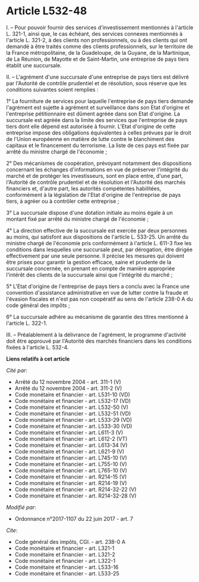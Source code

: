 # Article L532-48

I. – Pour pouvoir fournir des services d'investissement mentionnés à l'article L. 321-1, ainsi que, le cas échéant, des
services connexes mentionnés à l'article L. 321-2, à des clients non professionnels, ou à des clients qui ont demandé à être
traités comme des clients professionnels, sur le territoire de la France métropolitaine, de la Guadeloupe, de la Guyane, de
la Martinique, de La Réunion, de Mayotte et de Saint-Martin, une entreprise de pays tiers établit une succursale.

II. – L'agrément d'une succursale d'une entreprise de pays tiers est délivré par l'Autorité de contrôle prudentiel et de
résolution, sous réserve que les conditions suivantes soient remplies :

1° La fourniture de services pour laquelle l'entreprise de pays tiers demande l'agrément est sujette à agrément et
surveillance dans son Etat d'origine et l'entreprise pétitionnaire est dûment agréée dans son Etat d'origine. La succursale
est agréée dans la limite des services que l'entreprise de pays tiers dont elle dépend est autorisée à fournir. L'Etat
d'origine de cette entreprise impose des obligations équivalentes à celles prévues par le droit de l'Union européenne en
matière de lutte contre le blanchiment des capitaux et le financement du terrorisme. La liste de ces pays est fixée par
arrêté du ministre chargé de l'économie ;

2° Des mécanismes de coopération, prévoyant notamment des dispositions concernant les échanges d'informations en vue de
préserver l'intégrité du marché et de protéger les investisseurs, sont en place entre, d'une part, l'Autorité de contrôle
prudentiel et de résolution et l'Autorité des marchés financiers et, d'autre part, les autorités compétentes habilitées,
conformément à la législation de l'Etat d'origine de l'entreprise de pays tiers, à agréer ou à contrôler cette entreprise ;

3° La succursale dispose d'une dotation initiale au moins égale à un montant fixé par arrêté du ministre chargé de
l'économie ;

4° La direction effective de la succursale est exercée par deux personnes au moins, qui satisfont aux dispositions de
l'article L. 533-25. Un arrêté du ministre chargé de l'économie pris conformément à l'article L. 611-3 fixe les conditions
dans lesquelles une succursale peut, par dérogation, être dirigée effectivement par une seule personne. Il précise les
mesures qui doivent être prises pour garantir la gestion efficace, saine et prudente de la succursale concernée, en prenant
en compte de manière appropriée l'intérêt des clients de la succursale ainsi que l'intégrité du marché ;

5° L'Etat d'origine de l'entreprise de pays tiers a conclu avec la France une convention d'assistance administrative en vue
de lutter contre la fraude et l'évasion fiscales et n'est pas non coopératif au sens de l'article 238-0 A du code général des
impôts ;

6° La succursale adhère au mécanisme de garantie des titres mentionné à l'article L. 322-1.

III. – Préalablement à la délivrance de l'agrément, le programme d'activité doit être approuvé par l'Autorité des marchés
financiers dans les conditions fixées à l'article L. 532-4.

**Liens relatifs à cet article**

_Cité par_:

  - Arrêté du 12 novembre 2004 - art. 311-1 (V)
  - Arrêté du 12 novembre 2004 - art. 311-2 (V)
  - Code monétaire et financier - art. L531-10 (VD)
  - Code monétaire et financier - art. L532-17 (VD)
  - Code monétaire et financier - art. L532-50 (V)
  - Code monétaire et financier - art. L532-51 (VD)
  - Code monétaire et financier - art. L533-29 (VD)
  - Code monétaire et financier - art. L533-30 (VD)
  - Code monétaire et financier - art. L611-3 (V)
  - Code monétaire et financier - art. L612-2 (VT)
  - Code monétaire et financier - art. L613-34 (V)
  - Code monétaire et financier - art. L621-9 (V)
  - Code monétaire et financier - art. L745-10 (V)
  - Code monétaire et financier - art. L755-10 (V)
  - Code monétaire et financier - art. L765-10 (V)
  - Code monétaire et financier - art. R214-15 (V)
  - Code monétaire et financier - art. R214-19 (V)
  - Code monétaire et financier - art. R214-32-22 (V)
  - Code monétaire et financier - art. R214-32-28 (V)

_Modifié par_:

  - Ordonnance n°2017-1107 du 22 juin 2017 - art. 7

_Cite_:

  - Code général des impôts, CGI. - art. 238-0 A
  - Code monétaire et financier - art. L321-1
  - Code monétaire et financier - art. L321-2
  - Code monétaire et financier - art. L322-1
  - Code monétaire et financier - art. L533-16
  - Code monétaire et financier - art. L533-25
